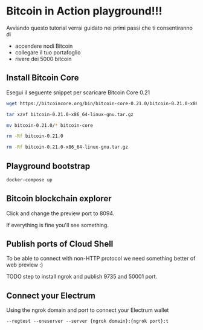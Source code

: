 # Bitcoin in Action playground!!!

Avviando questo tutorial verrai guidato nei primi passi che ti consentiranno di
- accendere nodi Bitcoin
- collegare il tuo portafoglio
- rivere dei 5000 bitcoin


## Install Bitcoin Core

Esegui il seguente snippet per scaricare Bitcoin Core 0.21

```sh
wget https://bitcoincore.org/bin/bitcoin-core-0.21.0/bitcoin-0.21.0-x86_64-linux-gnu.tar.gz

tar xzvf bitcoin-0.21.0-x86_64-linux-gnu.tar.gz

mv bitcoin-0.21.0/* bitcoin-core

rm -Rf bitcoin-0.21.0

rm -Rf bitcoin-0.21.0-x86_64-linux-gnu.tar.gz
```

## Playground bootstrap

```sh
docker-compose up
```

## Bitcoin blockchain explorer

Click <walkthrough-web-preview-icon></walkthrough-web-preview-icon> and change
the preview port to 8094.

If everything is fine you'll see something.

## Publish ports of Cloud Shell

To be able to connect with non-HTTP protocol we need something better of web
preview :)

TODO step to install ngrok and publish 9735 and 50001 port.

## Connect your Electrum

Using the ngrok domain and port to connect your Electrum wallet

```terminal
--regtest --oneserver --server {ngrok domain}:{ngrok port}:t
```

